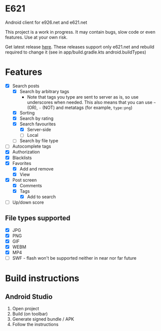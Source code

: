 # E621

Android client for e926.net and e621.net

This project is a work in progress. It may contain bugs, slow code or even features. Use at your own
risk.

Get latest release [here](https://github.com/HeroBrine1st/E621/releases).
These releases support only e621.net and rebuild required to change it (see in app/build.gradle.kts
android.buildTypes)

# Features

- [x] Search posts
    * [x] Search by arbitrary tags
      * Note that tags you type are sent to server as is, so use underscores when needed. This also
        means that you can use ``~`` (OR), ``-`` (NOT) and metatags (for example, ``type:png``)
    * [x] Sorting
    * [x] Search by rating
    * [x] Search favourites
        * [x] Server-side
        * [ ] Local
    * [ ] Search by file type
- [ ] Autocomplete tags
- [x] Authorization
- [x] Blacklists
- [x] Favorites
    * [x] Add and remove
    * [x] View
- [x] Post screen
    * [x] Comments
    * [x] Tags
        * [x] Add to search
- [ ] Up/down score

## File types supported

- [x] JPG
- [x] PNG
- [x] GIF
- [x] WEBM
- [x] MP4
- [ ] SWF - flash won't be supported neither in near nor far future

# Build instructions

## Android Studio

1. Open project
2. Build (on toolbar)
3. Generate signed bundle / APK
4. Follow the instructions
